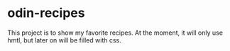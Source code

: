 # odin-recipes

This project is to show my favorite recipes.
At the moment, it will only use hmtl, but later on will be filled with css.